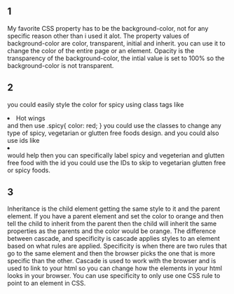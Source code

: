 
## 1
My favorite CSS property has to be the background-color, not for any specific reason other than i used it alot. The property values of background-color are color, transparent, initial and inherit. you can use it to change the color of the entire page or an element. Opacity is the transparency of the background-color, the intial value  is set to 100% so the background-color is not transparent.


## 2
 you could easily style the color for spicy using class tags like
 <li class="spicy">Hot wings</li>
 and then use 
 .spicy{
 color: red;
 } you could use the classes to change any type of spicy, vegetarian or glutten free foods design.
 and you could also use ids like <li id=#spicy> </li>would help then you can specifically label spicy and vegeterian and glutten free food with the id you could use the IDs to skip to vegetarian glutten free or spicy foods.



## 3
Inheritance is the child element getting the same style to it and the parent element. If you have a parent element  and set the color to orange and then tell the child to inherit from the parent then the child will inherit the same properties as the parents and the color would be orange.
The difference between cascade, and specificity is cascade applies styles to an element based on what rules are applied. Specificity is when there are two rules that go to the same element and then the browser picks the one that is more specific than the other. Cascade is used to work with the browser and is used to link to your html so you can change how the elements in your html looks in your browser.  You can use specificity to only use one CSS rule to point to an element in CSS.


